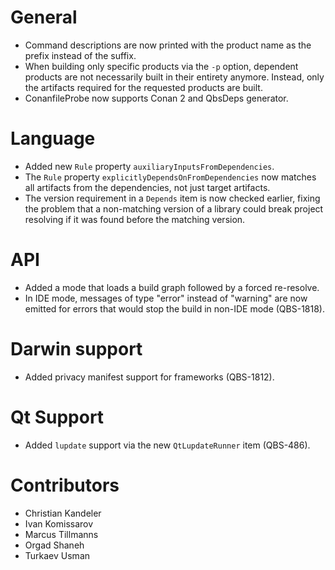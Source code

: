 # General
* Command descriptions are now printed with the product name as the prefix
  instead of the suffix.
* When building only specific products via the `-p` option, dependent products
  are not necessarily built in their entirety anymore. Instead, only the artifacts
  required for the requested products are built.
* ConanfileProbe now supports Conan 2 and QbsDeps generator.

# Language
* Added new `Rule` property `auxiliaryInputsFromDependencies`.
* The `Rule` property `explicitlyDependsOnFromDependencies` now matches all
  artifacts from the dependencies, not just target artifacts.
* The version requirement in a `Depends` item is now checked earlier, fixing
  the problem that a non-matching version of a library could break project
  resolving if it was found before the matching version.

# API
* Added a mode that loads a build graph followed by a forced re-resolve.
* In IDE mode, messages of type "error" instead of "warning" are now emitted
  for errors that would stop the build in non-IDE mode (QBS-1818).

# Darwin support
* Added privacy manifest support for frameworks (QBS-1812).

# Qt Support
* Added `lupdate` support via the new `QtLupdateRunner` item (QBS-486).

# Contributors
* Christian Kandeler
* Ivan Komissarov
* Marcus Tillmanns
* Orgad Shaneh
* Turkaev Usman
